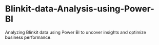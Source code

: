 # Blinkit-data-Analysis-using-Power-BI
Analyzing Blinkit data using Power BI to uncover insights and optimize business performance.
